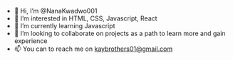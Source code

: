 - 👋 Hi, I’m @NanaKwadwo001
- 👀 I’m interested in HTML, CSS, Javascript, React
- 🌱 I’m currently learning Javascript
- 💞️ I’m looking to collaborate on projects as a path to learn more and gain experience
- 📫 You can to reach me on kaybrothers01@gmail.com

<!---
NanaKwadwo001/NanaKwadwo001 is a ✨ special ✨ repository because its `README.md` (this file) appears on your GitHub profile.
You can click the Preview link to take a look at your changes.
--->

